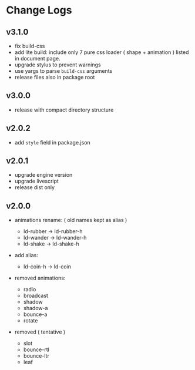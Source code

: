 # Change Logs

## v3.1.0

 - fix build-css
 - add lite build: include only 7 pure css loader ( shape + animation ) listed in document page.
 - upgrade stylus to prevent warnings
 - use yargs to parse `build-css` arguments
 - release files also in package root


## v3.0.0

 - release with compact directory structure


## v2.0.2

 - add `style` field in package.json


## v2.0.1

 - upgrade engine version
 - upgrade livescript
 - release dist only


## v2.0.0

 * animations rename: ( old names kept as alias )
   - ld-rubber -> ld-rubber-h
   - ld-wander -> ld-wander-h
   - ld-shake -> ld-shake-h
 * add alias: 
   - ld-coin-h -> ld-coin

 * removed animations:
   - radio
   - broadcast
   - shadow
   - shadow-a
   - bounce-a
   - rotate

 * removed ( tentative )
   - slot
   - bounce-rtl
   - bounce-ltr
   - leaf
